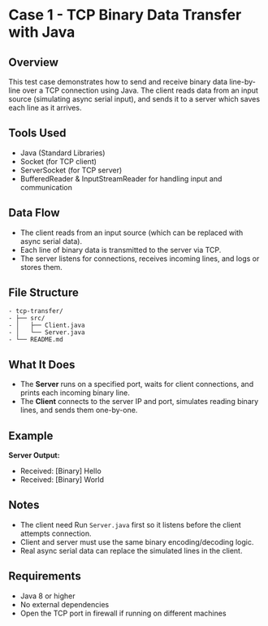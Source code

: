 # Case 1 - TCP Binary Data Transfer with Java

## Overview
This test case demonstrates how to send and receive binary data line-by-line over a TCP connection using Java. The client reads data from an input source (simulating async serial input), and sends it to a server which saves each line as it arrives.

## Tools Used
- Java (Standard Libraries)
- Socket (for TCP client)
- ServerSocket (for TCP server)
- BufferedReader & InputStreamReader for handling input and communication

## Data Flow
- The client reads from an input source (which can be replaced with async serial data).
- Each line of binary data is transmitted to the server via TCP.
- The server listens for connections, receives incoming lines, and logs or stores them.

## File Structure
```
- tcp-transfer/  
- ├── src/  
- │   ├── Client.java  
- │   └── Server.java  
- └── README.md
```

## What It Does
- The **Server** runs on a specified port, waits for client connections, and prints each incoming binary line.
- The **Client** connects to the server IP and port, simulates reading binary lines, and sends them one-by-one.

## Example
**Server Output:**
- Received: [Binary] Hello
- Received: [Binary] World

## Notes
- The client need Run `Server.java` first so it listens before the client attempts connection.
- Client and server must use the same binary encoding/decoding logic.
- Real async serial data can replace the simulated lines in the client.

## Requirements
- Java 8 or higher
- No external dependencies
- Open the TCP port in firewall if running on different machines

